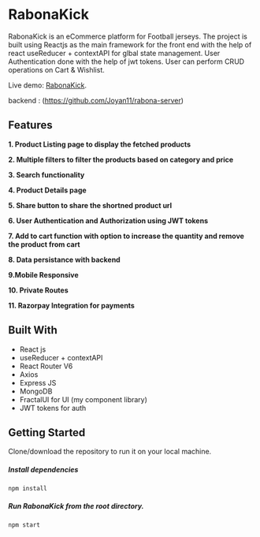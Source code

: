 <!-- @format -->

# RabonaKick

RabonaKick is an eCommerce platform for Football jerseys. The project is built using Reactjs as the main framework for the front end with the help of react useReducer + contextAPI for glbal state management. User Authentication done with the help of jwt tokens. User can perform CRUD operations on Cart & Wishlist.

Live demo: [RabonaKick](https://rabonakick.netlify.app/).

backend : (https://github.com/Joyan11/rabona-server)

## Features

**1. Product Listing page to display the fetched products**

**2. Multiple filters to filter the products based on category and price**

**3. Search functionality**

**4. Product Details page**

**5. Share button to share the shortned product url**

**6. User Authentication and Authorization using JWT tokens**

**7. Add to cart function with option to increase the quantity and remove the product from cart**

**8. Data persistance with backend**

**9.Mobile Responsive**

**10. Private Routes**

**11. Razorpay Integration for payments**

## Built With

- React js
- useReducer + contextAPI
- React Router V6
- Axios
- Express JS
- MongoDB
- FractalUI for UI (my component library)
- JWT tokens for auth

## Getting Started

Clone/download the repository to run it on your local machine.

##### Install dependencies

`npm install`

##### Run RabonaKick from the root directory.

`npm start`
